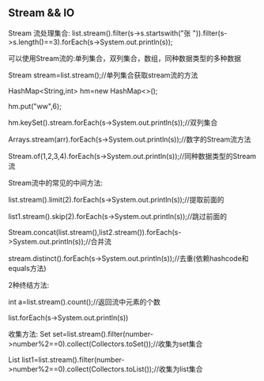 ## Stream && IO
Stream 流处理集合: list.stream().filter(s->s.startswith("张 ")).filter(s->s.length()==3).forEach(s->System.out.println(s));


可以使用Stream流的:单列集合，双列集合，数组，同种数据类型的多种数据


Stream<String> stream=list.stream();//单列集合获取stream流的方法
  
  
HashMap<String,int> hm=new HashMap<>();
  
hm.put("ww",6);
  
hm.keySet().stream.forEach(s->System.out.println(s));//双列集合
  
Arrays.stream(arr).forEach(s->System.out.println(s));//数字的Stream流方法  
  
Stream.of(1,2,3,4).forEach(s->System.out.println(s));//同种数据类型的Stream流

Stream流中的常见的中间方法:
  
  list.stream().limit(2).forEach(s->System.out.println(s));//提取前面的
  
  list1.stream().skip(2).forEach(s->System.out.println(s));//跳过前面的
  
  Stream.concat(list.stream(),list2.stream()).forEach(s->System.out.println(s));//合并流
  
  stream.distinct().forEach(s->System.out.println(s));//去重(依赖hashcode和equals方法)
  
  
  2种终结方法:
  
  int a=list.stream().count();//返回流中元素的个数
  
  list.forEach(s->System.out.println(s))
  
  
  收集方法:
 Set<Integer> set=list.stream().filter(number->number%2==0).collect(Collectors.toSet());//收集为set集合
  
 List<Integer> list1=list.stream().filter(number->number%2==0).collect(Collectors.toList());//收集为list集合
  
  
